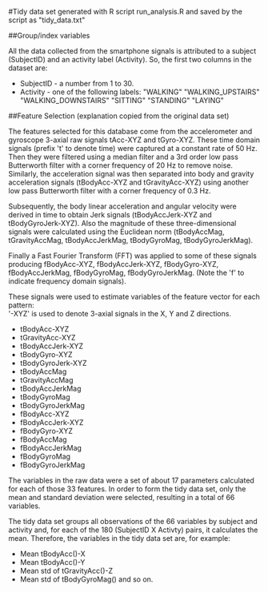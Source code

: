 #Tidy data set generated with R script run_analysis.R and saved by the script as "tidy_data.txt"

##Group/index variables

All the data collected from the smartphone signals is attributed to a subject (SubjectID) and an activity label (Activity). So, the first two columns in the dataset are:
* SubjectID - a number from 1 to 30.
* Activity - one of the following labels: "WALKING" "WALKING_UPSTAIRS" "WALKING_DOWNSTAIRS" "SITTING" "STANDING" "LAYING"



##Feature Selection (explanation copied from the original data set)

The features selected for this database come from the accelerometer and gyroscope 3-axial raw signals tAcc-XYZ and tGyro-XYZ. These time domain signals (prefix 't' to denote time) were captured at a constant rate of 50 Hz. Then they were filtered using a median filter and a 3rd order low pass Butterworth filter with a corner frequency of 20 Hz to remove noise. Similarly, the acceleration signal was then separated into body and gravity acceleration signals (tBodyAcc-XYZ and tGravityAcc-XYZ) using another low pass Butterworth filter with a corner frequency of 0.3 Hz. 

Subsequently, the body linear acceleration and angular velocity were derived in time to obtain Jerk signals (tBodyAccJerk-XYZ and tBodyGyroJerk-XYZ). Also the magnitude of these three-dimensional signals were calculated using the Euclidean norm (tBodyAccMag, tGravityAccMag, tBodyAccJerkMag, tBodyGyroMag, tBodyGyroJerkMag). 

Finally a Fast Fourier Transform (FFT) was applied to some of these signals producing fBodyAcc-XYZ, fBodyAccJerk-XYZ, fBodyGyro-XYZ, fBodyAccJerkMag, fBodyGyroMag, fBodyGyroJerkMag. (Note the 'f' to indicate frequency domain signals). 

These signals were used to estimate variables of the feature vector for each pattern:  
'-XYZ' is used to denote 3-axial signals in the X, Y and Z directions.

* tBodyAcc-XYZ
* tGravityAcc-XYZ
* tBodyAccJerk-XYZ
* tBodyGyro-XYZ
* tBodyGyroJerk-XYZ
* tBodyAccMag
* tGravityAccMag
* tBodyAccJerkMag
* tBodyGyroMag
* tBodyGyroJerkMag
* fBodyAcc-XYZ
* fBodyAccJerk-XYZ
* fBodyGyro-XYZ
* fBodyAccMag
* fBodyAccJerkMag
* fBodyGyroMag
* fBodyGyroJerkMag

The variables in the raw data were a set of about 17 parameters calculated for each of those 33 features. In order to form the tidy data set, only the mean and standard deviation were selected, resulting in a total of 66 variables.

The tidy data set groups all observations of the 66 variables by subject and activity and, for each of the 180 (SubjectID X Activty) pairs, it calculates the mean. Therefore, the variables in the tidy data set are, for example:
* Mean tBodyAcc()-X
* Mean tBodyAcc()-Y
* Mean std of tGravityAcc()-Z
* Mean std of tBodyGyroMag()
and so on.
